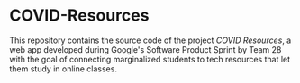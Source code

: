 # COVID-Resources
This repository contains the source code of the project *COVID Resources*, a web app developed during Google's Software Product Sprint by Team 28
with the goal of connecting marginalized students to tech resources that let them study in online classes. 
